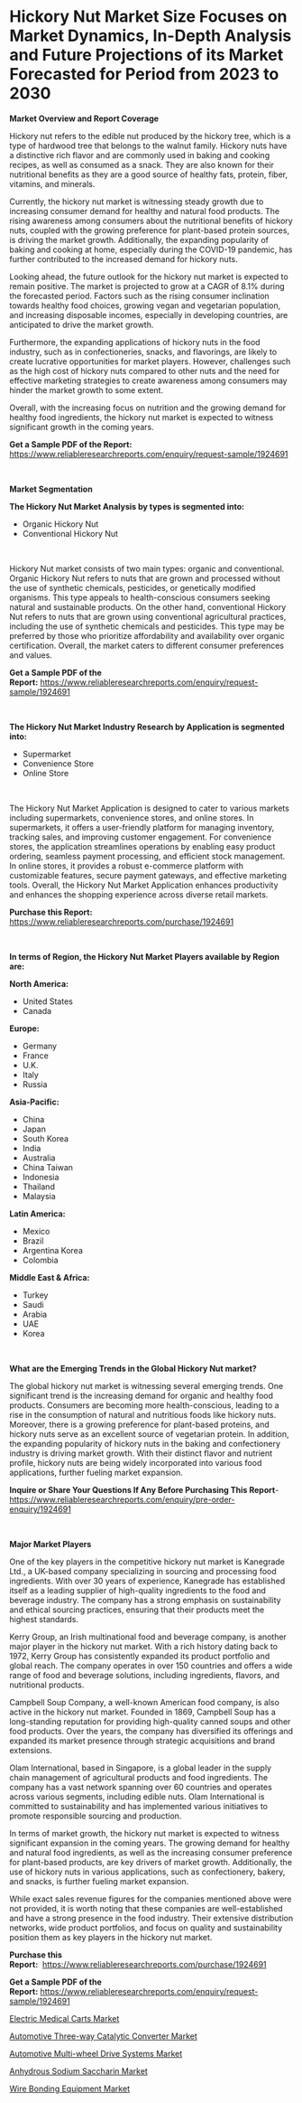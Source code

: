<p><h1>Hickory Nut Market Size Focuses on Market Dynamics, In-Depth Analysis and Future Projections of its Market Forecasted for Period from 2023 to 2030</h1></p><p><strong>Market Overview and Report Coverage</strong></p>
<p><p>Hickory nut refers to the edible nut produced by the hickory tree, which is a type of hardwood tree that belongs to the walnut family. Hickory nuts have a distinctive rich flavor and are commonly used in baking and cooking recipes, as well as consumed as a snack. They are also known for their nutritional benefits as they are a good source of healthy fats, protein, fiber, vitamins, and minerals.</p><p>Currently, the hickory nut market is witnessing steady growth due to increasing consumer demand for healthy and natural food products. The rising awareness among consumers about the nutritional benefits of hickory nuts, coupled with the growing preference for plant-based protein sources, is driving the market growth. Additionally, the expanding popularity of baking and cooking at home, especially during the COVID-19 pandemic, has further contributed to the increased demand for hickory nuts.</p><p>Looking ahead, the future outlook for the hickory nut market is expected to remain positive. The market is projected to grow at a CAGR of 8.1% during the forecasted period. Factors such as the rising consumer inclination towards healthy food choices, growing vegan and vegetarian population, and increasing disposable incomes, especially in developing countries, are anticipated to drive the market growth.</p><p>Furthermore, the expanding applications of hickory nuts in the food industry, such as in confectioneries, snacks, and flavorings, are likely to create lucrative opportunities for market players. However, challenges such as the high cost of hickory nuts compared to other nuts and the need for effective marketing strategies to create awareness among consumers may hinder the market growth to some extent.</p><p>Overall, with the increasing focus on nutrition and the growing demand for healthy food ingredients, the hickory nut market is expected to witness significant growth in the coming years.</p></p>
<p><strong>Get a Sample PDF of the Report:</strong> <a href="https://www.reliableresearchreports.com/enquiry/request-sample/1924691">https://www.reliableresearchreports.com/enquiry/request-sample/1924691</a></p>
<p>&nbsp;</p>
<p><strong>Market Segmentation</strong></p>
<p><strong>The Hickory Nut Market Analysis by types is segmented into:</strong></p>
<p><ul><li>Organic Hickory Nut</li><li>Conventional Hickory Nut</li></ul></p>
<p>&nbsp;</p>
<p><p>Hickory Nut market consists of two main types: organic and conventional. Organic Hickory Nut refers to nuts that are grown and processed without the use of synthetic chemicals, pesticides, or genetically modified organisms. This type appeals to health-conscious consumers seeking natural and sustainable products. On the other hand, conventional Hickory Nut refers to nuts that are grown using conventional agricultural practices, including the use of synthetic chemicals and pesticides. This type may be preferred by those who prioritize affordability and availability over organic certification. Overall, the market caters to different consumer preferences and values.</p></p>
<p><strong>Get a Sample PDF of the Report:</strong>&nbsp;<a href="https://www.reliableresearchreports.com/enquiry/request-sample/1924691">https://www.reliableresearchreports.com/enquiry/request-sample/1924691</a></p>
<p>&nbsp;</p>
<p><strong>The Hickory Nut Market Industry Research by Application is segmented into:</strong></p>
<p><ul><li>Supermarket</li><li>Convenience Store</li><li>Online Store</li></ul></p>
<p>&nbsp;</p>
<p><p>The Hickory Nut Market Application is designed to cater to various markets including supermarkets, convenience stores, and online stores. In supermarkets, it offers a user-friendly platform for managing inventory, tracking sales, and improving customer engagement. For convenience stores, the application streamlines operations by enabling easy product ordering, seamless payment processing, and efficient stock management. In online stores, it provides a robust e-commerce platform with customizable features, secure payment gateways, and effective marketing tools. Overall, the Hickory Nut Market Application enhances productivity and enhances the shopping experience across diverse retail markets.</p></p>
<p><strong>Purchase this Report:</strong>&nbsp; <a href="https://www.reliableresearchreports.com/purchase/1924691">https://www.reliableresearchreports.com/purchase/1924691</a></p>
<p>&nbsp;</p>
<p><strong>In terms of Region, the Hickory Nut Market Players available by Region are:</strong></p>
<p>
    <p> <strong> North America: </strong>
        <ul>
            <li>United States</li>
            <li>Canada</li>
        </ul>
        </p> 
    <p> <strong> Europe: </strong>
        <ul>
            <li>Germany</li>
            <li>France</li>
            <li>U.K.</li>
            <li>Italy</li>
            <li>Russia</li>
        </ul>
        </p> 
    <p> <strong> Asia-Pacific: </strong>
        <ul>
            <li>China</li>
            <li>Japan</li>
            <li>South Korea</li>
            <li>India</li>
            <li>Australia</li>
            <li>China Taiwan</li>
            <li>Indonesia</li>
            <li>Thailand</li>
            <li>Malaysia</li>
        </ul>
        </p> 
    <p> <strong> Latin America: </strong>
        <ul>
            <li>Mexico</li>
            <li>Brazil</li>
            <li>Argentina Korea</li>
            <li>Colombia</li>
        </ul>
        </p> 
    <p> <strong> Middle East & Africa: </strong>
        <ul>
            <li>Turkey</li>
            <li>Saudi</li>
            <li>Arabia</li>
            <li>UAE</li>
            <li>Korea</li>
        </ul>
    </p>
    </p>
<p>&nbsp;</p>
<p><strong>What are the Emerging Trends in the Global Hickory Nut market?</strong></p>
<p><p>The global hickory nut market is witnessing several emerging trends. One significant trend is the increasing demand for organic and healthy food products. Consumers are becoming more health-conscious, leading to a rise in the consumption of natural and nutritious foods like hickory nuts. Moreover, there is a growing preference for plant-based proteins, and hickory nuts serve as an excellent source of vegetarian protein. In addition, the expanding popularity of hickory nuts in the baking and confectionery industry is driving market growth. With their distinct flavor and nutrient profile, hickory nuts are being widely incorporated into various food applications, further fueling market expansion.</p></p>
<p><strong>Inquire or Share Your Questions If Any Before Purchasing This Report</strong>- <a href="https://www.reliableresearchreports.com/enquiry/pre-order-enquiry/1924691">https://www.reliableresearchreports.com/enquiry/pre-order-enquiry/1924691</a></p>
<p>&nbsp;</p>
<p><strong>Major Market Players</strong></p>
<p><p>One of the key players in the competitive hickory nut market is Kanegrade Ltd., a UK-based company specializing in sourcing and processing food ingredients. With over 30 years of experience, Kanegrade has established itself as a leading supplier of high-quality ingredients to the food and beverage industry. The company has a strong emphasis on sustainability and ethical sourcing practices, ensuring that their products meet the highest standards.</p><p>Kerry Group, an Irish multinational food and beverage company, is another major player in the hickory nut market. With a rich history dating back to 1972, Kerry Group has consistently expanded its product portfolio and global reach. The company operates in over 150 countries and offers a wide range of food and beverage solutions, including ingredients, flavors, and nutritional products.</p><p>Campbell Soup Company, a well-known American food company, is also active in the hickory nut market. Founded in 1869, Campbell Soup has a long-standing reputation for providing high-quality canned soups and other food products. Over the years, the company has diversified its offerings and expanded its market presence through strategic acquisitions and brand extensions.</p><p>Olam International, based in Singapore, is a global leader in the supply chain management of agricultural products and food ingredients. The company has a vast network spanning over 60 countries and operates across various segments, including edible nuts. Olam International is committed to sustainability and has implemented various initiatives to promote responsible sourcing and production.</p><p>In terms of market growth, the hickory nut market is expected to witness significant expansion in the coming years. The growing demand for healthy and natural food ingredients, as well as the increasing consumer preference for plant-based products, are key drivers of market growth. Additionally, the use of hickory nuts in various applications, such as confectionery, bakery, and snacks, is further fueling market expansion.</p><p>While exact sales revenue figures for the companies mentioned above were not provided, it is worth noting that these companies are well-established and have a strong presence in the food industry. Their extensive distribution networks, wide product portfolios, and focus on quality and sustainability position them as key players in the hickory nut market.</p></p>
<p><strong>Purchase this Report:</strong>&nbsp;&nbsp;<a href="https://www.reliableresearchreports.com/purchase/1924691">https://www.reliableresearchreports.com/purchase/1924691</a></p>
<p></p>
<p><strong>Get a Sample PDF of the Report:</strong>&nbsp;<a href="https://www.reliableresearchreports.com/enquiry/request-sample/1924691">https://www.reliableresearchreports.com/enquiry/request-sample/1924691</a></p>
<p><p><a href="https://medium.com/@donnakelly19891/decoding-electric-medical-carts-market-metrics-market-share-trends-and-growth-patterns-e1e1ea975682">Electric Medical Carts Market</a></p><p><a href="https://medium.com/@carolhunter1939/automotive-three-way-catalytic-converter-market-the-key-to-successful-business-strategy-forecast-b489a819f313">Automotive Three-way Catalytic Converter Market</a></p><p><a href="https://medium.com/@sarahcornish2022/automotive-multi-wheel-drive-systems-market-analysis-its-cagr-market-segmentation-and-global-ded39e6ce8ca">Automotive Multi-wheel Drive Systems Market</a></p><p><a href="https://github.com/rahu1503/Market-Research-Report-List-1/blob/main/anhydrous-sodium-saccharin-market.md">Anhydrous Sodium Saccharin Market</a></p><p><a href="https://github.com/rahu1501/Market-Research-Report-List-1/blob/main/wire-bonding-equipment-market.md">Wire Bonding Equipment Market</a></p></p>